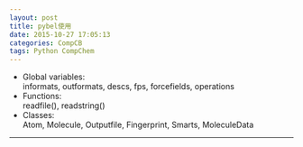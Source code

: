 ```yaml
---
layout: post
title: pybel使用
date: 2015-10-27 17:05:13
categories: CompCB
tags: Python CompChem
---
```


- Global variables:  
informats, outformats, descs, fps, forcefields, operations
- Functions:  
readfile(), readstring()
- Classes:  
Atom, Molecule, Outputfile, Fingerprint, Smarts, MoleculeData


------
